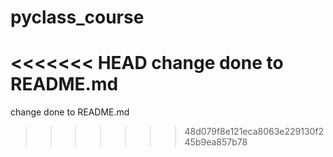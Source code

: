 # pyclass_course
<<<<<<< HEAD
change done to README.md
=======
change done to README.md
>>>>>>> 48d079f8e121eca8063e229130f245b9ea857b78
